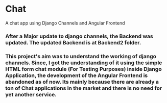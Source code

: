 # Chat

A chat app using Django Channels and Angular Frontend

### After a Major update to django channels, the Backend was updated. The updated Backend is at Backend2 folder.

### This project's aim was to understand the working of django channels. Since, I got the understanding of it using the simple HTML form chat module (For Testing Purposes) inside Django Application, the development of the Angular Frontend is abandoned as of now. Its mainly because there are already a ton of Chat applications in the market and there is no need for yet another service.

